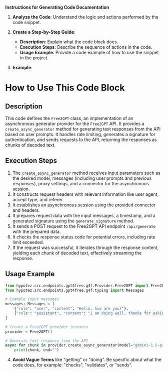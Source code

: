 **Instructions for Generating Code Documentation**

1. **Analyze the Code**: Understand the logic and actions performed by the code snippet.

2. **Create a Step-by-Step Guide**:
    - **Description**: Explain what the code block does.
    - **Execution Steps**: Describe the sequence of actions in the code.
    - **Usage Example**: Provide a code example of how to use the snippet in the project.

3. **Example**:

How to Use This Code Block
=========================================================================================

Description
-------------------------
This code defines the `Free2GPT` class, an implementation of an asynchronous generator provider for the `Free2GPT` API. It provides a `create_async_generator` method for generating text responses from the API based on user prompts. It handles rate limiting, generates a signature for authentication, and sends requests to the API, returning the responses as chunks of decoded text.

Execution Steps
-------------------------
1. The `create_async_generator` method receives input parameters such as the desired model, messages (including user prompts and previous responses), proxy settings, and a connector for the asynchronous session.
2. It constructs request headers with relevant information like user agent, accept type, and referer.
3. It establishes an asynchronous session using the provided connector and headers.
4. It prepares request data with the input messages, a timestamp, and a generated signature using the `generate_signature` method.
5. It sends a POST request to the Free2GPT API endpoint `/api/generate` with the prepared data.
6. It checks the response status code for potential errors, including rate limit exceeded.
7. If the request was successful, it iterates through the response content, yielding each chunk of decoded text, effectively streaming the response.

Usage Example
-------------------------

```python
from hypotez.src.endpoints.gpt4free.g4f.Provider.Free2GPT import Free2GPT
from hypotez.src.endpoints.gpt4free.g4f.typing import Messages

# Example input messages
messages: Messages = [
    {"role": "user", "content": "Hello, how are you?"},
    {"role": "assistant", "content": "I am doing well, thanks for asking!"},
]

# Create a Free2GPT provider instance
provider = Free2GPT()

# Generate text response from the API
async for chunk in provider.create_async_generator(model="gemini-1.5-pro", messages=messages):
    print(chunk, end="")

```

4. **Avoid Vague Terms** like "getting" or "doing". Be specific about what the code does, for example: "checks", "validates", or "sends".